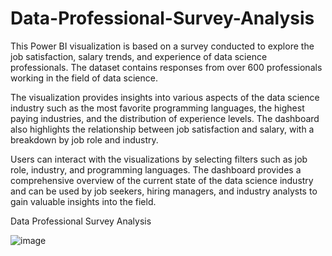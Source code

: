 # Data-Professional-Survey-Analysis
This Power BI visualization is based on a survey conducted to explore the job satisfaction, salary trends, and experience of data science professionals. The dataset contains responses from over 600 professionals working in the field of data science.

The visualization provides insights into various aspects of the data science industry such as the most favorite programming languages, the highest paying industries, and the distribution of experience levels. The dashboard also highlights the relationship between job satisfaction and salary, with a breakdown by job role and industry.

Users can interact with the visualizations by selecting filters such as job role, industry, and programming languages. The dashboard provides a comprehensive overview of the current state of the data science industry and can be used by job seekers, hiring managers, and industry analysts to gain valuable insights into the field.



Data Professional Survey Analysis


![image](https://user-images.githubusercontent.com/100426585/221846634-7cdec0c9-c8c6-4042-9831-a22d9090422f.png)
